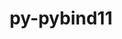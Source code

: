 ---
title: "py-pybind11"
layout: cache
categories: [package, develop-2025-04-13]
meta: {"compilers": ["apple-clang@16.0.0", "gcc@11.1.0", "gcc@11.4.0", "gcc@12.3.0", "gcc@13.2.0", "gcc@7.5.0", "intel-oneapi-compilers@2025.1.0"], "num_specs": 28, "num_specs_by_stack": {"data-vis-sdk": 1, "e4s": 4, "e4s-neoverse-v2": 3, "e4s-oneapi": 3, "e4s-rocm-external": 1, "hep": 3, "ml-darwin-aarch64-mps": 4, "ml-linux-aarch64-cpu": 4, "ml-linux-aarch64-cuda": 4, "ml-linux-x86_64-cpu": 4, "ml-linux-x86_64-cuda": 4, "ml-linux-x86_64-rocm": 4, "radiuss": 1, "root": 28, "tutorial": 1}, "oss": ["sequoia", "ubuntu18.04", "ubuntu20.04", "ubuntu22.04", "ubuntu24.04"], "platforms": ["darwin", "linux"], "stacks": ["data-vis-sdk", "e4s", "e4s-neoverse-v2", "e4s-oneapi", "e4s-rocm-external", "hep", "ml-darwin-aarch64-mps", "ml-linux-aarch64-cpu", "ml-linux-aarch64-cuda", "ml-linux-x86_64-cpu", "ml-linux-x86_64-cuda", "ml-linux-x86_64-rocm", "radiuss", "root", "tutorial"], "targets": ["aarch64", "neoverse_v2", "x86_64_v3"], "versions": ["2.13.6"]}
spec_details: [{"compiler": "gcc@12.3.0", "hash": "57j5vjxrkvjmm5n7ohrc4g4zxkzo3abw", "os": "ubuntu22.04", "platform": "linux", "size": "-", "stacks": ["root", "tutorial"], "target": "x86_64_v3", "variants": ["build_system=cmake", "build_type=Release", "generator=ninja", "+ipo"], "versions": ["2.13.6"]}, {"compiler": "gcc@13.2.0", "hash": "5y5pasfrbvjc5brmjxcf645iyh7ufqkg", "os": "ubuntu24.04", "platform": "linux", "size": "-", "stacks": ["ml-linux-aarch64-cpu", "ml-linux-aarch64-cuda", "root"], "target": "aarch64", "variants": ["build_system=cmake", "build_type=Release", "generator=ninja", "+ipo"], "versions": ["2.13.6"]}, {"compiler": "gcc@13.2.0", "hash": "7f7g2izdgqs4khuudh26q2rag2ikmujl", "os": "ubuntu24.04", "platform": "linux", "size": "-", "stacks": ["ml-linux-x86_64-cpu", "ml-linux-x86_64-cuda", "ml-linux-x86_64-rocm", "root"], "target": "x86_64_v3", "variants": ["build_system=cmake", "build_type=Release", "generator=ninja", "+ipo"], "versions": ["2.13.6"]}, {"compiler": "gcc@11.4.0", "hash": "7pk3h24bnkkeqre7h3iawlvtkv33jee2", "os": "ubuntu22.04", "platform": "linux", "size": "-", "stacks": ["e4s-neoverse-v2", "root"], "target": "neoverse_v2", "variants": ["build_system=cmake", "build_type=Release", "generator=ninja", "+ipo"], "versions": ["2.13.6"]}, {"compiler": "gcc@11.4.0", "hash": "a7tmysmnps5gklo7dopfh7uttb335avi", "os": "ubuntu22.04", "platform": "linux", "size": "-", "stacks": ["e4s", "root"], "target": "x86_64_v3", "variants": ["build_system=cmake", "build_type=Release", "generator=ninja", "+ipo"], "versions": ["2.13.6"]}, {"compiler": "gcc@11.1.0", "hash": "ax2zng7zi56gq6lains22cuhsmdk2rax", "os": "ubuntu20.04", "platform": "linux", "size": "-", "stacks": ["data-vis-sdk", "root"], "target": "x86_64_v3", "variants": ["build_system=cmake", "build_type=Release", "generator=ninja", "+ipo"], "versions": ["2.13.6"]}, {"compiler": "gcc@13.2.0", "hash": "b645hmj6ow7wpcmnjv6nlyt46netn4vm", "os": "ubuntu24.04", "platform": "linux", "size": "-", "stacks": ["ml-linux-aarch64-cpu", "ml-linux-aarch64-cuda", "root"], "target": "aarch64", "variants": ["build_system=cmake", "build_type=Release", "generator=ninja", "+ipo"], "versions": ["2.13.6"]}, {"compiler": "gcc@11.4.0", "hash": "cohmekbqthnq4atc6np5hoqpqxfgxv7f", "os": "ubuntu22.04", "platform": "linux", "size": "-", "stacks": ["hep", "root"], "target": "x86_64_v3", "variants": ["build_system=cmake", "build_type=Release", "generator=ninja", "+ipo"], "versions": ["2.13.6"]}, {"compiler": "intel-oneapi-compilers@2025.1.0", "hash": "cttpkjdoyh77d7vn2hnjxkyuneudxqcl", "os": "ubuntu22.04", "platform": "linux", "size": "-", "stacks": ["e4s-oneapi", "root"], "target": "x86_64_v3", "variants": ["build_system=cmake", "build_type=Release", "generator=ninja", "+ipo"], "versions": ["2.13.6"]}, {"compiler": "intel-oneapi-compilers@2025.1.0", "hash": "dfhshx5umiuni2h6wexzsknwfyzaau7v", "os": "ubuntu22.04", "platform": "linux", "size": "-", "stacks": ["e4s-oneapi", "root"], "target": "x86_64_v3", "variants": ["build_system=cmake", "build_type=Release", "generator=ninja", "+ipo"], "versions": ["2.13.6"]}, {"compiler": "gcc@11.4.0", "hash": "f3l3f67vkcawaxlovlzqvr5m3pgvgiu5", "os": "ubuntu22.04", "platform": "linux", "size": "-", "stacks": ["e4s-neoverse-v2", "root"], "target": "neoverse_v2", "variants": ["build_system=cmake", "build_type=Release", "generator=ninja", "+ipo"], "versions": ["2.13.6"]}, {"compiler": "gcc@7.5.0", "hash": "jgclnzkop7sycwpkhc6cxcqfsm3pvp7d", "os": "ubuntu18.04", "platform": "linux", "size": "-", "stacks": ["radiuss", "root"], "target": "x86_64_v3", "variants": ["build_system=cmake", "build_type=Release", "generator=ninja", "+ipo"], "versions": ["2.13.6"]}, {"compiler": "gcc@13.2.0", "hash": "jjvapm4c6wug7qgenla4x3fs2yabpvgi", "os": "ubuntu24.04", "platform": "linux", "size": "-", "stacks": ["ml-linux-aarch64-cpu", "ml-linux-aarch64-cuda", "root"], "target": "aarch64", "variants": ["build_system=cmake", "build_type=Release", "generator=ninja", "+ipo"], "versions": ["2.13.6"]}, {"compiler": "gcc@11.4.0", "hash": "jnanuwapg2euepyw5vawpcbbqqziaypj", "os": "ubuntu22.04", "platform": "linux", "size": "-", "stacks": ["e4s", "root"], "target": "x86_64_v3", "variants": ["build_system=cmake", "build_type=Release", "generator=ninja", "+ipo"], "versions": ["2.13.6"]}, {"compiler": "apple-clang@16.0.0", "hash": "kh7mtdj5xrdacgal773tfitraulwtrmb", "os": "sequoia", "platform": "darwin", "size": "-", "stacks": ["ml-darwin-aarch64-mps", "root"], "target": "aarch64", "variants": ["build_system=cmake", "build_type=Release", "generator=ninja", "+ipo"], "versions": ["2.13.6"]}, {"compiler": "gcc@13.2.0", "hash": "kkp4ouysg4a3fm7zoks7l4y25i6dzwtj", "os": "ubuntu24.04", "platform": "linux", "size": "-", "stacks": ["ml-linux-x86_64-cpu", "ml-linux-x86_64-cuda", "ml-linux-x86_64-rocm", "root"], "target": "x86_64_v3", "variants": ["build_system=cmake", "build_type=Release", "generator=ninja", "+ipo"], "versions": ["2.13.6"]}, {"compiler": "gcc@11.4.0", "hash": "lnpx745ybsgzai7j63wrmpcjytvddrxu", "os": "ubuntu22.04", "platform": "linux", "size": "-", "stacks": ["e4s", "root"], "target": "x86_64_v3", "variants": ["build_system=cmake", "build_type=Release", "generator=ninja", "+ipo"], "versions": ["2.13.6"]}, {"compiler": "apple-clang@16.0.0", "hash": "mcfjqmilcxpqhspcwtfy33bd7wr3gngf", "os": "sequoia", "platform": "darwin", "size": "-", "stacks": ["ml-darwin-aarch64-mps", "root"], "target": "aarch64", "variants": ["build_system=cmake", "build_type=Release", "generator=ninja", "+ipo"], "versions": ["2.13.6"]}, {"compiler": "gcc@11.4.0", "hash": "mslnevrugtebf5pnz7ibq2wu37xhpnmz", "os": "ubuntu22.04", "platform": "linux", "size": "-", "stacks": ["e4s", "e4s-rocm-external", "root"], "target": "x86_64_v3", "variants": ["build_system=cmake", "build_type=Release", "generator=ninja", "+ipo"], "versions": ["2.13.6"]}, {"compiler": "gcc@11.4.0", "hash": "ncvlbctk555743tglkqghll6hirnuyrk", "os": "ubuntu22.04", "platform": "linux", "size": "-", "stacks": ["hep", "root"], "target": "x86_64_v3", "variants": ["build_system=cmake", "build_type=Release", "generator=ninja", "+ipo"], "versions": ["2.13.6"]}, {"compiler": "gcc@13.2.0", "hash": "nzfhjvvzmamzykajhjjxgtrgwzqgwqju", "os": "ubuntu24.04", "platform": "linux", "size": "-", "stacks": ["ml-linux-x86_64-cpu", "ml-linux-x86_64-cuda", "ml-linux-x86_64-rocm", "root"], "target": "x86_64_v3", "variants": ["build_system=cmake", "build_type=Release", "generator=ninja", "+ipo"], "versions": ["2.13.6"]}, {"compiler": "intel-oneapi-compilers@2025.1.0", "hash": "pyqcozbhnqpchg7gbmaxjvy2pwdpod6n", "os": "ubuntu22.04", "platform": "linux", "size": "-", "stacks": ["e4s-oneapi", "root"], "target": "x86_64_v3", "variants": ["build_system=cmake", "build_type=Release", "generator=ninja", "+ipo"], "versions": ["2.13.6"]}, {"compiler": "gcc@11.4.0", "hash": "t46zlyvov5wh7bvn64u3geyrwzp3kajv", "os": "ubuntu22.04", "platform": "linux", "size": "-", "stacks": ["e4s-neoverse-v2", "root"], "target": "neoverse_v2", "variants": ["build_system=cmake", "build_type=Release", "generator=ninja", "+ipo"], "versions": ["2.13.6"]}, {"compiler": "gcc@13.2.0", "hash": "t5on5venxxj332imkxpniygr3lbuxkvz", "os": "ubuntu24.04", "platform": "linux", "size": "-", "stacks": ["ml-linux-x86_64-cpu", "ml-linux-x86_64-cuda", "ml-linux-x86_64-rocm", "root"], "target": "x86_64_v3", "variants": ["build_system=cmake", "build_type=Release", "generator=ninja", "+ipo"], "versions": ["2.13.6"]}, {"compiler": "gcc@13.2.0", "hash": "ujdzzxxcivmmwtzpgd4v3cymnjrcuo3t", "os": "ubuntu24.04", "platform": "linux", "size": "-", "stacks": ["ml-linux-aarch64-cpu", "ml-linux-aarch64-cuda", "root"], "target": "aarch64", "variants": ["build_system=cmake", "build_type=Release", "generator=ninja", "+ipo"], "versions": ["2.13.6"]}, {"compiler": "gcc@11.4.0", "hash": "uslddxjgngsomsgxlpfwzf3vtlhi4qt2", "os": "ubuntu22.04", "platform": "linux", "size": "-", "stacks": ["hep", "root"], "target": "x86_64_v3", "variants": ["build_system=cmake", "build_type=Release", "generator=ninja", "+ipo"], "versions": ["2.13.6"]}, {"compiler": "apple-clang@16.0.0", "hash": "vmaytcs4bhibpyzxx7zxcsifiquc7utf", "os": "sequoia", "platform": "darwin", "size": "-", "stacks": ["ml-darwin-aarch64-mps", "root"], "target": "aarch64", "variants": ["build_system=cmake", "build_type=Release", "generator=ninja", "+ipo"], "versions": ["2.13.6"]}, {"compiler": "apple-clang@16.0.0", "hash": "y4e56mey42t4gey77wq4axkzrehry5gb", "os": "sequoia", "platform": "darwin", "size": "-", "stacks": ["ml-darwin-aarch64-mps", "root"], "target": "aarch64", "variants": ["build_system=cmake", "build_type=Release", "generator=ninja", "+ipo"], "versions": ["2.13.6"]}]
---